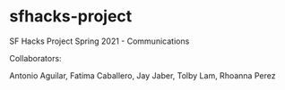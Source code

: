 # sfhacks-project

SF Hacks Project Spring 2021 - Communications

Collaborators:

Antonio Aguilar,
Fatima Caballero,
Jay Jaber,
Tolby Lam,
Rhoanna Perez

